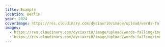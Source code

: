 ```yaml
---
title: Example
location: Berlin
year: 2024
coverImage: https://res.cloudinary.com/dyciaxri0/image/upload/words-falling/img7_lm7hap
images:
  - https://res.cloudinary.com/dyciaxri0/image/upload/words-falling/img7_lm7hap
  - https://res.cloudinary.com/dyciaxri0/image/upload/words-falling/img7_lm7hap
---
```


